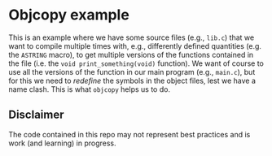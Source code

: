 # Objcopy example

This is an example where we have some source files (e.g., `lib.c`) that we want
to compile multiple times with, e.g., differently defined quantities (e.g. the
`ASTRING` macro), to get multiple versions of the functions contained in the 
file (i.e. the `void print_something(void)` function). 
We want of course to use all the versions of the function in our main program 
(e.g., `main.c`), but for this we need to *redefine* the symbols in the object 
files, lest we have a name clash. This is what `objcopy` helps us to do.

## Disclaimer

The code contained in this repo may not represent best practices and is work
(and learning) in progress.
